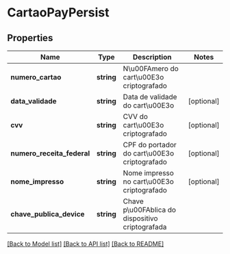 # CartaoPayPersist

## Properties
Name | Type | Description | Notes
------------ | ------------- | ------------- | -------------
**numero_cartao** | **string** | N\u00FAmero do cart\u00E3o criptografado | 
**data_validade** | **string** | Data de validade do cart\u00E3o | [optional] 
**cvv** | **string** | CVV do cart\u00E3o criptografado | [optional] 
**numero_receita_federal** | **string** | CPF do portador do cart\u00E3o criptografado | [optional] 
**nome_impresso** | **string** | Nome impresso no cart\u00E3o criptografado | [optional] 
**chave_publica_device** | **string** | Chave p\u00FAblica do dispositivo criptografada | 

[[Back to Model list]](../README.md#documentation-for-models) [[Back to API list]](../README.md#documentation-for-api-endpoints) [[Back to README]](../README.md)


